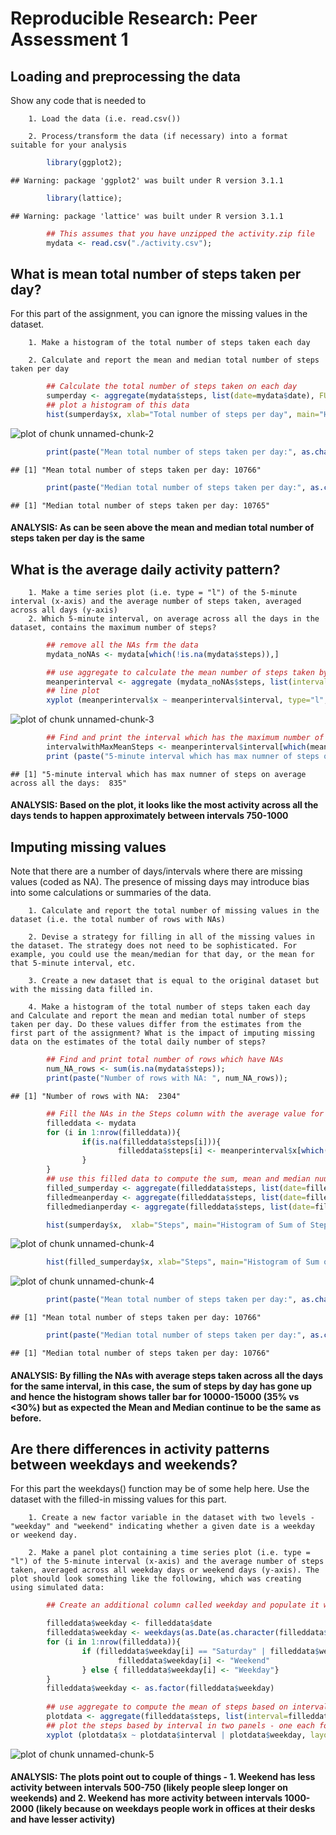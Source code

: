 # Reproducible Research: Peer Assessment 1


## Loading and preprocessing the data
Show any code that is needed to

        1. Load the data (i.e. read.csv())
        
        2. Process/transform the data (if necessary) into a format suitable for your analysis

```r
        library(ggplot2);
```

```
## Warning: package 'ggplot2' was built under R version 3.1.1
```

```r
        library(lattice);
```

```
## Warning: package 'lattice' was built under R version 3.1.1
```

```r
        ## This assumes that you have unzipped the activity.zip file
        mydata <- read.csv("./activity.csv");  
```

## What is mean total number of steps taken per day?
For this part of the assignment, you can ignore the missing values in the dataset.

        1. Make a histogram of the total number of steps taken each day
        
        2. Calculate and report the mean and median total number of steps taken per day

```r
        ## Calculate the total number of steps taken on each day
        sumperday <- aggregate(mydata$steps, list(date=mydata$date), FUN=sum);
        ## plot a histogram of this data
        hist(sumperday$x, xlab="Total number of steps per day", main="Histogram of Total number of steps taken each day");
```

![plot of chunk unnamed-chunk-2](./PA1_template_files/figure-html/unnamed-chunk-2.png) 

```r
        print(paste("Mean total number of steps taken per day:", as.character(as.integer(mean(sumperday$x, na.rm=TRUE)))));
```

```
## [1] "Mean total number of steps taken per day: 10766"
```

```r
        print(paste("Median total number of steps taken per day:", as.character(as.integer(median(sumperday$x, na.rm=TRUE)))));
```

```
## [1] "Median total number of steps taken per day: 10765"
```


#### ANALYSIS: As can be seen above the mean and median total number of steps taken per day is the same


## What is the average daily activity pattern?
        1. Make a time series plot (i.e. type = "l") of the 5-minute interval (x-axis) and the average number of steps taken, averaged across all days (y-axis)
        2. Which 5-minute interval, on average across all the days in the dataset, contains the maximum number of steps?

```r
        ## remove all the NAs frm the data
        mydata_noNAs <- mydata[which(!is.na(mydata$steps)),]

        ## use aggregate to calculate the mean number of steps taken by interval across all days
        meanperinterval <- aggregate (mydata_noNAs$steps, list(interval=mydata_noNAs$interval), mean);
        ## line plot  
        xyplot (meanperinterval$x ~ meanperinterval$interval, type="l", xlab="Interval", ylab="Steps", main="Plot average steps by interval across all days")
```

![plot of chunk unnamed-chunk-3](./PA1_template_files/figure-html/unnamed-chunk-3.png) 

```r
        ## Find and print the interval which has the maximum number of mean steps taken across all the days
        intervalwithMaxMeanSteps <- meanperinterval$interval[which(meanperinterval$x == max(meanperinterval$x))];
        print (paste("5-minute interval which has max numner of steps on average across all the days: ", intervalwithMaxMeanSteps));       
```

```
## [1] "5-minute interval which has max numner of steps on average across all the days:  835"
```


#### ANALYSIS: Based on the plot, it looks like the most activity across all the days tends to happen approximately between intervals 750-1000 


## Imputing missing values
Note that there are a number of days/intervals where there are missing values
(coded as NA). The presence of missing days may introduce bias into some
calculations or summaries of the data.

        1. Calculate and report the total number of missing values in the dataset (i.e. the total number of rows with NAs)
        
        2. Devise a strategy for filling in all of the missing values in the dataset. The strategy does not need to be sophisticated. For example, you could use the mean/median for that day, or the mean for that 5-minute interval, etc.
        
        3. Create a new dataset that is equal to the original dataset but with the missing data filled in.
        
        4. Make a histogram of the total number of steps taken each day and Calculate and report the mean and median total number of steps taken per day. Do these values differ from the estimates from the first part of the assignment? What is the impact of imputing missing data on the estimates of the total daily number of steps?
        

```r
        ## Find and print total number of rows which have NAs
        num_NA_rows <- sum(is.na(mydata$steps));
        print(paste("Number of rows with NA: ", num_NA_rows));
```

```
## [1] "Number of rows with NA:  2304"
```

```r
        ## Fill the NAs in the Steps column with the average value for the particula interval across all the days
        filleddata <- mydata
        for (i in 1:nrow(filleddata)){
                if(is.na(filleddata$steps[i])){
                        filleddata$steps[i] <- meanperinterval$x[which(filleddata$interval[i] == meanperinterval$interval)];
                }
        }
        ## use this filled data to compute the sum, mean and median nuumber of steps and plot them in a comparison with the data without the fills
        filled_sumperday <- aggregate(filleddata$steps, list(date=filleddata$date), sum);
        filledmeanperday <- aggregate(filleddata$steps, list(date=filleddata$date), FUN=mean);
        filledmedianperday <- aggregate(filleddata$steps, list(date=filleddata$date), FUN=median);

        hist(sumperday$x,  xlab="Steps", main="Histogram of Sum of Steps per Day", col="dark blue");
```

![plot of chunk unnamed-chunk-4](./PA1_template_files/figure-html/unnamed-chunk-41.png) 

```r
        hist(filled_sumperday$x, xlab="Steps", main="Histogram of Sum of Steps per Day with NAs filled", col="dark green");
```

![plot of chunk unnamed-chunk-4](./PA1_template_files/figure-html/unnamed-chunk-42.png) 

```r
        print(paste("Mean total number of steps taken per day:", as.character(as.integer(mean(filled_sumperday$x, na.rm=TRUE)))));
```

```
## [1] "Mean total number of steps taken per day: 10766"
```

```r
        print(paste("Median total number of steps taken per day:", as.character(as.integer(median(filled_sumperday$x, na.rm=TRUE)))));
```

```
## [1] "Median total number of steps taken per day: 10766"
```


#### ANALYSIS: By filling the NAs with average steps taken across all the days for the same interval, in this case, the sum of steps by day has gone up and hence the histogram shows taller bar for 10000-15000 (35% vs <30%) but as expected the Mean and Median continue to be the same as before.


## Are there differences in activity patterns between weekdays and weekends?
For this part the weekdays() function may be of some help here. Use the dataset with the filled-in missing values for this part.

        1. Create a new factor variable in the dataset with two levels - "weekday" and "weekend" indicating whether a given date is a weekday or weekend day.
        
        2. Make a panel plot containing a time series plot (i.e. type = "l") of the 5-minute interval (x-axis) and the average number of steps taken, averaged across all weekday days or weekend days (y-axis). The plot should look something like the following, which was creating using simulated data:
        

```r
        ## Create an additional column called weekday and populate it with the day of the week first and then with the words "weekday" or "weekend" depending on the day of the week

        filleddata$weekday <- filleddata$date
        filleddata$weekday <- weekdays(as.Date(as.character(filleddata$weekday)), abbreviate=FALSE)
        for (i in 1:nrow(filleddata)){
                if (filleddata$weekday[i] == "Saturday" | filleddata$weekday[i] == "Sunday"){
                        filleddata$weekday[i] <- "Weekend"        
                } else { filleddata$weekday[i] <- "Weekday"}
        }
        filleddata$weekday <- as.factor(filleddata$weekday)
        
        ## use aggregate to compute the mean of steps based on interval and weekday-or-weekend
        plotdata <- aggregate(filleddata$steps, list(interval=filleddata$interval, weekday=filleddata$weekday), FUN=mean);
        ## plot the steps based by interval in two panels - one each for weekday and weekend
        xyplot (plotdata$x ~ plotdata$interval | plotdata$weekday, layout =c(1,2), type="l", xlab="Interval", ylab="Steps", main="Plot Steps by Interval averaged for Weekends and Weekdays")       
```

![plot of chunk unnamed-chunk-5](./PA1_template_files/figure-html/unnamed-chunk-5.png) 


#### ANALYSIS: The plots point out to couple of things - 1. Weekend has less activity between intervals 500-750 (likely people sleep longer on weekends) and 2. Weekend has more activity between intervals 1000-2000 (likely because on weekdays people work in offices at their desks and have lesser activity)

